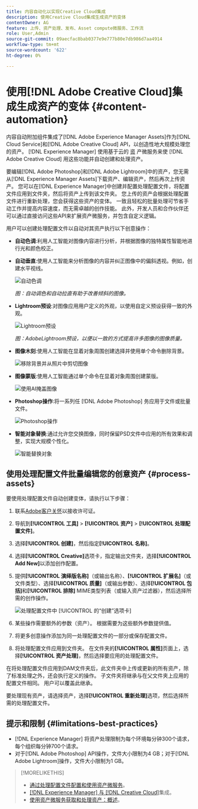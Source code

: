 ```yaml
---
title: 内容自动化以实现Creative Cloud集成
description: 使用Creative Cloud集成生成资产的变体
contentOwner: AG
feature: 上传、资产处理、发布、Asset compute微服务、工作流
role: User,Admin
source-git-commit: 09aecfac8bab0377e9e777b80e7db986d7aa4914
workflow-type: tm+mt
source-wordcount: '622'
ht-degree: 0%

---
```



# 使用[!DNL Adobe Creative Cloud]集成生成资产的变体 {#content-automation}

内容自动附加组件集成了[!DNL Adobe Experience Manager Assets]作为[!DNL Cloud Service]和[!DNL Adobe Creative Cloud] API，以创造性地大规模处理您的资产。 [!DNL Experience Manager] 使用基于云的 [资](/help/assets/asset-microservices-overview.md) 产微服务来使 [!DNL Adobe Creative Cloud] 用这些功能并自动创建和处理资产。

要编辑[!DNL Adobe Photoshop]和[!DNL Adobe Lightroom]中的资产，您无需从[!DNL Experience Manager Assets]下载资产、编辑资产，然后再次上传资产。 您可以在[!DNL Experience Manager]中创建并配置处理配置文件，将配置文件应用到文件夹，然后将资产上传到该文件夹。 您上传的资产会根据处理配置文件进行重新处理，您会获得这些资产的变体。 一致且轻松的批量处理可节省手动工作并提高内容速度，而无需卓越的创作技能。 此外，开发人员和合作伙伴还可以通过直接访问这些API来扩展资产微服务，并包含自定义逻辑。

用户可以创建处理配置文件以自动对其资产执行以下创意操作：

* **自动色调**:利用人工智能对图像内容进行分析，并根据图像的独特属性智能地进行光和颜色校正。

* **自动垂直**:使用人工智能来分析图像的内容并纠正图像中的偏斜透视。例如，创建水平视线。

   ![自动色调](/help/assets/assets/content-automation-autotone.png)

   *图：自动调色和自动拉直有助于改善倾斜的图像。*

* **Lightroom预设**:对图像应用用户定义的外观，以使用自定义预设获得一致的外观。

   ![Lightroom预设](/help/assets/assets/content-automation-lrpresets.png)

   *图：AdobeLightroom预设，以便以一致的方式提高许多图像的图像质量。*

* **图像木刻**:使用人工智能在显着对象周围创建选择并使用单个命令删除背景。

   ![移除背景并从照片中剪切图像](/help/assets/assets/content-automation-backgroundremove.png)

* **图像蒙版**:使用人工智能通过单个命令在显着对象周围创建蒙版。

   ![使用AI掩盖图像](/help/assets/assets/content-automation-mask.png)

* **Photoshop操作**:将一系列任 [!DNL Adobe Photoshop] 务应用于文件或批量文件。

   ![Photoshop操作](/help/assets/assets/content-automation-psactions.png)

* **智能对象替换**:通过允许您交换图像，同时保留PSD文件中应用的所有效果和调整，实现大规模个性化。

   ![智能替换对象](/help/assets/assets/content-automation-objectreplace.png)

## 使用处理配置文件批量编辑您的创意资产 {#process-assets}

要使用处理配置文件自动创建变体，请执行以下步骤：

1. 联系[Adobe客户关怀](https://experienceleague.adobe.com/#support)以接收许可证。

1. 导航到&#x200B;**[!UICONTROL 工具]** > **[!UICONTROL 资产]** > **[!UICONTROL 处理配置文件]**。

1. 选择&#x200B;**[!UICONTROL 创建]**，然后指定&#x200B;**[!UICONTROL 名称]**。

1. 选择&#x200B;**[!UICONTROL Creative]**&#x200B;选项卡，指定输出文件夹，选择&#x200B;**[!UICONTROL Add New]**&#x200B;以添加创作配置。

1. 提供&#x200B;**[!UICONTROL 演绎版名称]**（或输出名称）、**[!UICONTROL 扩展名]**（或文件类型）、选择&#x200B;**[!UICONTROL 质量]**（或输出参数）、选择&#x200B;**[!UICONTROL 包括]**&#x200B;和&#x200B;**[!UICONTROL 排除]** MIME类型列表（或输入资产过滤器），然后选择所需的创作操作。

   ![ 处理配置文件中 [!UICONTROL 的“创建”选项卡]](assets/creative-processing-profile.png)

1. 某些操作需要额外的参数（资产）。 根据需要为这些额外参数提供值。

1. 将更多创意操作添加为同一处理配置文件的一部分或保存配置文件。

1. 将处理配置文件应用到文件夹。 在文件夹的&#x200B;**[!UICONTROL 属性]**&#x200B;页面上，选择&#x200B;**[!UICONTROL 资产处理]**，然后选择要应用的处理配置文件。

在将处理配置文件应用到DAM文件夹后，此文件夹中上传或更新的所有资产，除了标准处理之外，还会执行定义的操作。 子文件夹将继承与在父文件夹上应用的配置文件相同。 用户可以覆盖此继承。

要处理现有资产，请选择资产，选择&#x200B;**[!UICONTROL 重新处理]**&#x200B;选项，然后选择所需的处理配置文件。

## 提示和限制 {#limitations-best-practices}

* [!DNL Experience Manager] 将资产处理限制为每个环境每分钟300个请求，每个组织每分钟700个请求。
* 对于[!DNL Adobe Photoshop] API操作，文件大小限制为4 GB；对于[!DNL Adobe Lightroom]操作，文件大小限制为1 GB。

>[!MORELIKETHIS]
>
>* [通过处理配置文件配置和使用资产微服务](/help/assets/asset-microservices-configure-and-use.md)。
>* [ [!DNL Experience Manager] 与 [!DNL Creative Cloud]](/help/assets/aem-cc-integration-best-practices.md)集成。
>* [使用资产微服务获取和处理资产：概述](/help/assets/asset-microservices-overview.md)。


